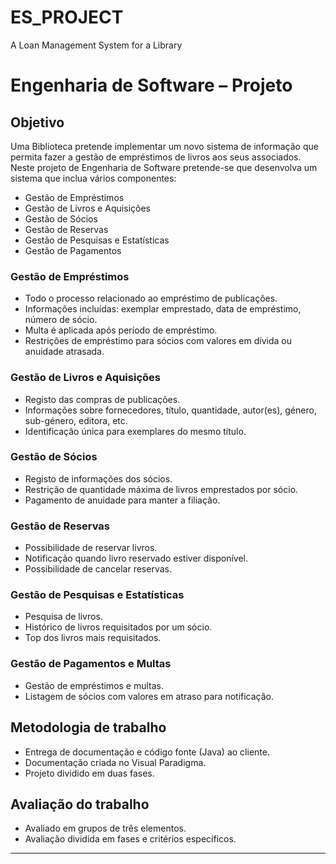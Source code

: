 # ES_PROJECT
A Loan Management System for a Library


# Engenharia de Software – Projeto

## Objetivo
Uma Biblioteca pretende implementar um novo sistema de informação que permita fazer a gestão de empréstimos de livros aos seus associados. Neste projeto de Engenharia de Software pretende-se que desenvolva um sistema que inclua vários componentes:

- Gestão de Empréstimos
- Gestão de Livros e Aquisições
- Gestão de Sócios
- Gestão de Reservas
- Gestão de Pesquisas e Estatísticas
- Gestão de Pagamentos

### Gestão de Empréstimos
- Todo o processo relacionado ao empréstimo de publicações.
- Informações incluídas: exemplar emprestado, data de empréstimo, número de sócio.
- Multa é aplicada após período de empréstimo.
- Restrições de empréstimo para sócios com valores em dívida ou anuidade atrasada.

### Gestão de Livros e Aquisições
- Registo das compras de publicações.
- Informações sobre fornecedores, título, quantidade, autor(es), género, sub-género, editora, etc.
- Identificação única para exemplares do mesmo título.

### Gestão de Sócios
- Registo de informações dos sócios.
- Restrição de quantidade máxima de livros emprestados por sócio.
- Pagamento de anuidade para manter a filiação.

### Gestão de Reservas
- Possibilidade de reservar livros.
- Notificação quando livro reservado estiver disponível.
- Possibilidade de cancelar reservas.

### Gestão de Pesquisas e Estatísticas
- Pesquisa de livros.
- Histórico de livros requisitados por um sócio.
- Top dos livros mais requisitados.

### Gestão de Pagamentos e Multas
- Gestão de empréstimos e multas.
- Listagem de sócios com valores em atraso para notificação.

## Metodologia de trabalho
- Entrega de documentação e código fonte (Java) ao cliente.
- Documentação criada no Visual Paradigma.
- Projeto dividido em duas fases.

## Avaliação do trabalho
- Avaliado em grupos de três elementos.
- Avaliação dividida em fases e critérios específicos.

---

